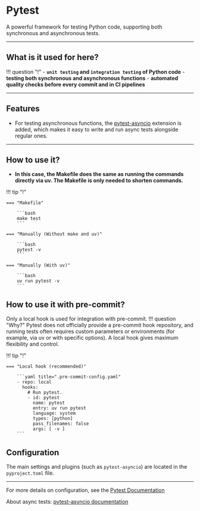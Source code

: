 # Pytest

A powerful framework for testing Python code, supporting both synchronous and asynchronous tests.

---

## What is it used for here?
!!! question "!"
    - **`unit testing` and `integration testing` of Python code**
    - **testing both synchronous and asynchronous functions**
    - **automated quality checks before every commit and in CI pipelines**

---

## Features

- For testing asynchronous functions, the [pytest-asyncio](https://pytest-asyncio.readthedocs.io/en/latest/) extension is added, which makes it easy to write and run async tests alongside regular ones.

---

## How to use it?

- **In this case, the Makefile does the same as running the commands directly via uv. The Makefile is only needed to shorten commands.**

!!! tip "!"

    === "Makefile"

        ```bash
        make test
        ```

    === "Manually (Without make and uv)"

        ```bash
        pytest -v
        ```

    === "Manually (With uv)"

        ```bash
        uv run pytest -v
        ```

## How to use it with pre-commit?

Only a local hook is used for integration with pre-commit.
!!! question "Why?"
    Pytest does not officially provide a pre-commit hook repository, and running tests often requires custom parameters or environments (for example, via uv or with specific options). A local hook gives maximum flexibility and control.

!!! tip "!"

    === "Local hook (recommended)"

        ```yaml title=".pre-commit-config.yaml"
        - repo: local
          hooks:
            # Run pytest.
            - id: pytest
              name: pytest
              entry: uv run pytest
              language: system
              types: [python]
              pass_filenames: false
              args: [ -v ]
        ```

## Configuration

The main settings and plugins (such as `pytest-asyncio`) are located in the `pyproject.toml` file.

---

For more details on configuration, see the [Pytest Documentation](https://docs.pytest.org/en/stable/)

About async tests: [pytest-asyncio documentation](https://pytest-asyncio.readthedocs.io/en/stable/)